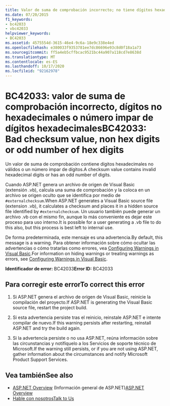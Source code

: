 ```yaml
---
title: Valor de suma de comprobación incorrecto; no tiene dígitos hexadecimales o el número de dígitos hexadecimales es impar
ms.date: 07/20/2015
f1_keywords:
- bc42033
- vbc42033
helpviewer_keywords:
- BC42033
ms.assetid: 4575554d-3615-46e4-9c6a-18e9c338e4ed
ms.openlocfilehash: e380033f9353781ee7dc86696e93c8d0f18a1a73
ms.sourcegitcommit: ff5a4eb5cffbcac9521bc44a907a118cd7e8638d
ms.translationtype: MT
ms.contentlocale: es-ES
ms.lasthandoff: 10/17/2020
ms.locfileid: "92162978"
---
```

# <a name="bc42033-bad-checksum-value-non-hex-digits-or-odd-number-of-hex-digits"></a><span data-ttu-id="7ceef-102">BC42033: valor de suma de comprobación incorrecto, dígitos no hexadecimales o número impar de dígitos hexadecimales</span><span class="sxs-lookup"><span data-stu-id="7ceef-102">BC42033: Bad checksum value, non hex digits or odd number of hex digits</span></span>

<span data-ttu-id="7ceef-103">Un valor de suma de comprobación contiene dígitos hexadecimales no válidos o un número impar de dígitos.</span><span class="sxs-lookup"><span data-stu-id="7ceef-103">A checksum value contains invalid hexadecimal digits or has an odd number of digits.</span></span>

 <span data-ttu-id="7ceef-104">Cuando ASP.NET genera un archivo de origen de Visual Basic (extensión .vb), calcula una suma de comprobación y la coloca en un archivo se origen oculto que se identifica por medio de `#externalchecksum`.</span><span class="sxs-lookup"><span data-stu-id="7ceef-104">When ASP.NET generates a Visual Basic source file (extension .vb), it calculates a checksum and places it in a hidden source file identified by `#externalchecksum`.</span></span> <span data-ttu-id="7ceef-105">Un usuario también puede generar un archivo .vb con el mismo fin, aunque lo más conveniente es dejar este proceso para uso interno.</span><span class="sxs-lookup"><span data-stu-id="7ceef-105">It is possible for a user generating a .vb file to do this also, but this process is best left to internal use.</span></span>

 <span data-ttu-id="7ceef-106">De forma predeterminada, este mensaje es una advertencia.</span><span class="sxs-lookup"><span data-stu-id="7ceef-106">By default, this message is a warning.</span></span> <span data-ttu-id="7ceef-107">Para obtener información sobre cómo ocultar las advertencias o cómo tratarlas como errores, vea [Configuring Warnings in Visual Basic](/visualstudio/ide/configuring-warnings-in-visual-basic).</span><span class="sxs-lookup"><span data-stu-id="7ceef-107">For information on hiding warnings or treating warnings as errors, see [Configuring Warnings in Visual Basic](/visualstudio/ide/configuring-warnings-in-visual-basic).</span></span>

 <span data-ttu-id="7ceef-108">**Identificador de error:** BC42033</span><span class="sxs-lookup"><span data-stu-id="7ceef-108">**Error ID:** BC42033</span></span>

## <a name="to-correct-this-error"></a><span data-ttu-id="7ceef-109">Para corregir este error</span><span class="sxs-lookup"><span data-stu-id="7ceef-109">To correct this error</span></span>

1. <span data-ttu-id="7ceef-110">Si ASP.NET genera el archivo de origen de Visual Basic, reinicie la compilación del proyecto.</span><span class="sxs-lookup"><span data-stu-id="7ceef-110">If ASP.NET is generating the Visual Basic source file, restart the project build.</span></span>

2. <span data-ttu-id="7ceef-111">Si esta advertencia persiste tras el reinicio, reinstale ASP.NET e intente compilar de nuevo.</span><span class="sxs-lookup"><span data-stu-id="7ceef-111">If this warning persists after restarting, reinstall ASP.NET and try the build again.</span></span>

3. <span data-ttu-id="7ceef-112">Si la advertencia persiste o no usa ASP.NET, reúna información sobre las circunstancias y notifíquelo a los Servicios de soporte técnico de Microsoft.</span><span class="sxs-lookup"><span data-stu-id="7ceef-112">If the warning still persists, or if you are not using ASP.NET, gather information about the circumstances and notify Microsoft Product Support Services.</span></span>

## <a name="see-also"></a><span data-ttu-id="7ceef-113">Vea también</span><span class="sxs-lookup"><span data-stu-id="7ceef-113">See also</span></span>

- <span data-ttu-id="7ceef-114">[ASP.NET Overview](/aspnet/overview) (Información general de ASP.NET)</span><span class="sxs-lookup"><span data-stu-id="7ceef-114">[ASP.NET Overview](/aspnet/overview)</span></span>
- [<span data-ttu-id="7ceef-115">Hable con nosotros</span><span class="sxs-lookup"><span data-stu-id="7ceef-115">Talk to Us</span></span>](/visualstudio/ide/feedback-options)
